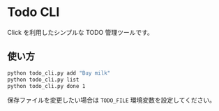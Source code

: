 # Todo CLI

Click を利用したシンプルな TODO 管理ツールです。

## 使い方

```bash
python todo_cli.py add "Buy milk"
python todo_cli.py list
python todo_cli.py done 1
```

保存ファイルを変更したい場合は `TODO_FILE` 環境変数を設定してください。
